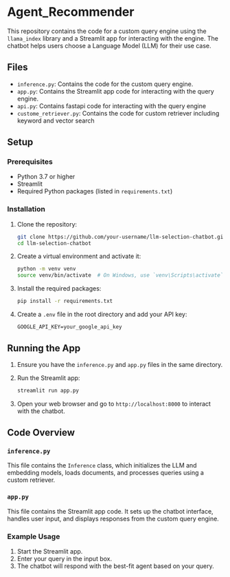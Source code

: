 # Agent_Recommender

This repository contains the code for a custom query engine using the `llama_index` library and a Streamlit app for interacting with the engine. The chatbot helps users choose a Language Model (LLM) for their use case.

## Files

- `inference.py`: Contains the code for the custom query engine.
- `app.py`: Contains the Streamlit app code for interacting with the query engine.
- `api.py`: Contains fastapi code for interacting with the query engine
- `custome_retriever.py`: Contains the code for custom retriever including keyword and vector search

## Setup

### Prerequisites

- Python 3.7 or higher
- Streamlit
- Required Python packages (listed in `requirements.txt`)

### Installation

1. Clone the repository:

    ```sh
    git clone https://github.com/your-username/llm-selection-chatbot.git
    cd llm-selection-chatbot
    ```

2. Create a virtual environment and activate it:

    ```sh
    python -m venv venv
    source venv/bin/activate  # On Windows, use `venv\Scripts\activate`
    ```

3. Install the required packages:

    ```sh
    pip install -r requirements.txt
    ```

4. Create a `.env` file in the root directory and add your API key:

    ```env
    GOOGLE_API_KEY=your_google_api_key
    ```

## Running the App

1. Ensure you have the `inference.py` and `app.py` files in the same directory.

2. Run the Streamlit app:

    ```sh
    streamlit run app.py
    ```

3. Open your web browser and go to `http://localhost:8000` to interact with the chatbot.

## Code Overview

### `inference.py`

This file contains the `Inference` class, which initializes the LLM and embedding models, loads documents, and processes queries using a custom retriever.

### `app.py`

This file contains the Streamlit app code. It sets up the chatbot interface, handles user input, and displays responses from the custom query engine.

### Example Usage

1. Start the Streamlit app.
2. Enter your query in the input box.
3. The chatbot will respond with the best-fit agent based on your query.

